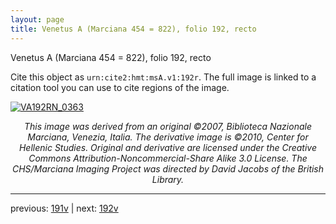 ```yaml
---
layout: page
title: Venetus A (Marciana 454 = 822), folio 192, recto
---
```


Venetus A (Marciana 454 = 822), folio 192, recto

Cite this object as `urn:cite2:hmt:msA.v1:192r`.  The full image is linked to a citation tool you can use to cite regions of the image.

[![VA192RN_0363](http://www.homermultitext.org/iipsrv?IIIF=/project/homer/pyramidal/deepzoom/hmt/vaimg/2017a/VA192RN_0363.tif/full/800,/0/default.jpg)](http://www.homermultitext.org/ict2/?urn=urn:cite2:hmt:vaimg.2017a:VA192RN_0363) 

<p style="text-align: center; font-style: italic;">This image was derived from an original ©2007, Biblioteca Nazionale Marciana, Venezia, Italia. The derivative image is ©2010, Center for Hellenic Studies. Original and derivative are licensed under the Creative Commons Attribution-Noncommercial-Share Alike 3.0 License. The CHS/Marciana Imaging Project was directed by David Jacobs of the British Library.</p>

---

previous: [191v](../191v/) | next: [192v](../192v/)